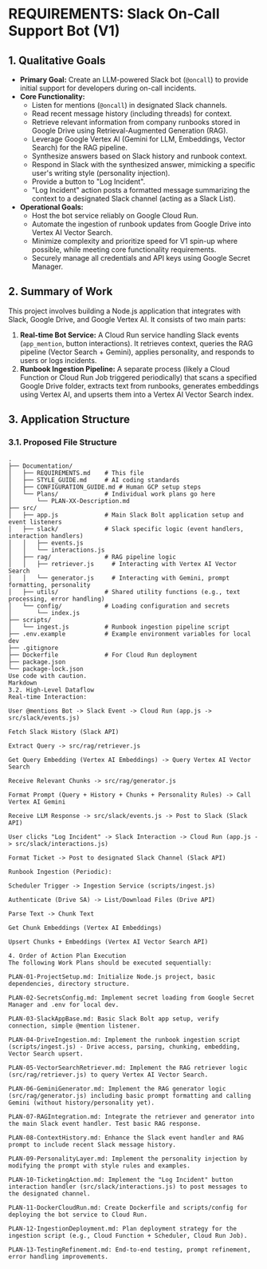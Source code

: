 # REQUIREMENTS: Slack On-Call Support Bot (V1)

## 1. Qualitative Goals

- **Primary Goal:** Create an LLM-powered Slack bot (`@oncall`) to provide initial support for developers during on-call incidents.
- **Core Functionality:**
  - Listen for mentions (`@oncall`) in designated Slack channels.
  - Read recent message history (including threads) for context.
  - Retrieve relevant information from company runbooks stored in Google Drive using Retrieval-Augmented Generation (RAG).
  - Leverage Google Vertex AI (Gemini for LLM, Embeddings, Vector Search) for the RAG pipeline.
  - Synthesize answers based on Slack history and runbook context.
  - Respond in Slack with the synthesized answer, mimicking a specific user's writing style (personality injection).
  - Provide a button to "Log Incident".
  - "Log Incident" action posts a formatted message summarizing the context to a designated Slack channel (acting as a Slack List).
- **Operational Goals:**
  - Host the bot service reliably on Google Cloud Run.
  - Automate the ingestion of runbook updates from Google Drive into Vertex AI Vector Search.
  - Minimize complexity and prioritize speed for V1 spin-up where possible, while meeting core functionality requirements.
  - Securely manage all credentials and API keys using Google Secret Manager.

## 2. Summary of Work

This project involves building a Node.js application that integrates with Slack, Google Drive, and Google Vertex AI. It consists of two main parts:

1.  **Real-time Bot Service:** A Cloud Run service handling Slack events (`app_mention`, button interactions). It retrieves context, queries the RAG pipeline (Vector Search + Gemini), applies personality, and responds to users or logs incidents.
2.  **Runbook Ingestion Pipeline:** A separate process (likely a Cloud Function or Cloud Run Job triggered periodically) that scans a specified Google Drive folder, extracts text from runbooks, generates embeddings using Vertex AI, and upserts them into a Vertex AI Vector Search index.

## 3. Application Structure

### 3.1. Proposed File Structure

```plaintext
.
├── Documentation/
│   ├── REQUIREMENTS.md    # This file
│   ├── STYLE_GUIDE.md     # AI coding standards
│   ├── CONFIGURATION_GUIDE.md # Human GCP setup steps
│   └── Plans/             # Individual work plans go here
│       └── PLAN-XX-Description.md
├── src/
│   ├── app.js             # Main Slack Bolt application setup and event listeners
│   ├── slack/             # Slack specific logic (event handlers, interaction handlers)
│   │   ├── events.js
│   │   └── interactions.js
│   ├── rag/               # RAG pipeline logic
│   │   ├── retriever.js     # Interacting with Vertex AI Vector Search
│   │   └── generator.js     # Interacting with Gemini, prompt formatting, personality
│   ├── utils/             # Shared utility functions (e.g., text processing, error handling)
│   └── config/            # Loading configuration and secrets
│       └── index.js
├── scripts/
│   └── ingest.js          # Runbook ingestion pipeline script
├── .env.example           # Example environment variables for local dev
├── .gitignore
├── Dockerfile             # For Cloud Run deployment
├── package.json
└── package-lock.json
Use code with caution.
Markdown
3.2. High-Level Dataflow
Real-time Interaction:

User @mentions Bot -> Slack Event -> Cloud Run (app.js -> src/slack/events.js)

Fetch Slack History (Slack API)

Extract Query -> src/rag/retriever.js

Get Query Embedding (Vertex AI Embeddings) -> Query Vertex AI Vector Search

Receive Relevant Chunks -> src/rag/generator.js

Format Prompt (Query + History + Chunks + Personality Rules) -> Call Vertex AI Gemini

Receive LLM Response -> src/slack/events.js -> Post to Slack (Slack API)

User clicks "Log Incident" -> Slack Interaction -> Cloud Run (app.js -> src/slack/interactions.js)

Format Ticket -> Post to designated Slack Channel (Slack API)

Runbook Ingestion (Periodic):

Scheduler Trigger -> Ingestion Service (scripts/ingest.js)

Authenticate (Drive SA) -> List/Download Files (Drive API)

Parse Text -> Chunk Text

Get Chunk Embeddings (Vertex AI Embeddings)

Upsert Chunks + Embeddings (Vertex AI Vector Search API)

4. Order of Action Plan Execution
The following Work Plans should be executed sequentially:

PLAN-01-ProjectSetup.md: Initialize Node.js project, basic dependencies, directory structure.

PLAN-02-SecretsConfig.md: Implement secret loading from Google Secret Manager and .env for local dev.

PLAN-03-SlackAppBase.md: Basic Slack Bolt app setup, verify connection, simple @mention listener.

PLAN-04-DriveIngestion.md: Implement the runbook ingestion script (scripts/ingest.js) - Drive access, parsing, chunking, embedding, Vector Search upsert.

PLAN-05-VectorSearchRetriever.md: Implement the RAG retriever logic (src/rag/retriever.js) to query Vertex AI Vector Search.

PLAN-06-GeminiGenerator.md: Implement the RAG generator logic (src/rag/generator.js) including basic prompt formatting and calling Gemini (without history/personality yet).

PLAN-07-RAGIntegration.md: Integrate the retriever and generator into the main Slack event handler. Test basic RAG response.

PLAN-08-ContextHistory.md: Enhance the Slack event handler and RAG prompt to include recent Slack message history.

PLAN-09-PersonalityLayer.md: Implement the personality injection by modifying the prompt with style rules and examples.

PLAN-10-TicketingAction.md: Implement the "Log Incident" button interaction handler (src/slack/interactions.js) to post messages to the designated channel.

PLAN-11-DockerCloudRun.md: Create Dockerfile and scripts/config for deploying the bot service to Cloud Run.

PLAN-12-IngestionDeployment.md: Plan deployment strategy for the ingestion script (e.g., Cloud Function + Scheduler, Cloud Run Job).

PLAN-13-TestingRefinement.md: End-to-end testing, prompt refinement, error handling improvements.
```
